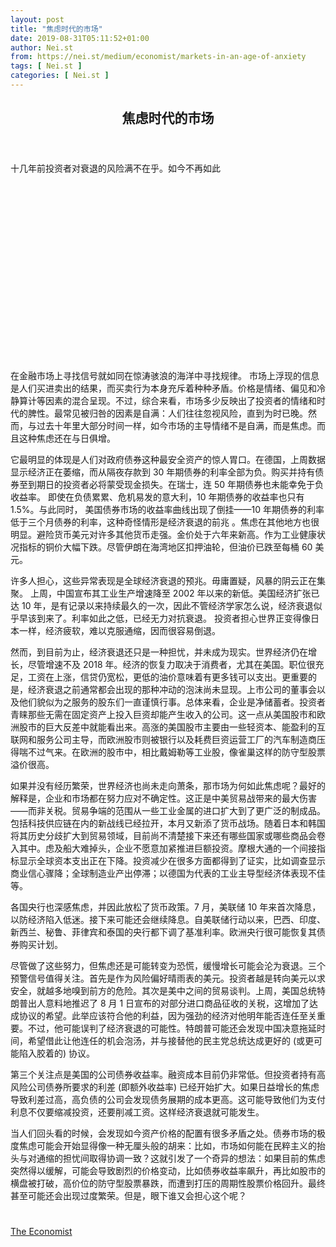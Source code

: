 ```yaml
---
layout: post
title: "焦虑时代的市场"
date: 2019-08-31T05:11:52+01:00
author: Nei.st
from: https://nei.st/medium/economist/markets-in-an-age-of-anxiety
tags: [ Nei.st ]
categories: [ Nei.st ]
---
```


<article class="post-4303 post type-post status-publish format-standard hentry category-economist" id="post-4303">
 <header class="page-header medium Archives">
  <div class="page-header__image">
  </div>
  <div class="page-header__content">
   <h1 class="page-title text-align-center">
    焦虑时代的市场
   </h1>
  </div>
 </header>
 <div class="entry-content aesop-entry-content" id="post-4303-content">
  <link as="font" crossorigin="anonymous" href="//cdn.jsdelivr.net/gh/0nd1jyU39XQ/_/glyph/font-face/0uIzqoZjSuJfvSBnvgXTcApMtcVhMcpr.woff" rel="preload" type="font/woff"/>
  <link as="font" crossorigin="anonymous" href="//cdn.jsdelivr.net/gh/0nd1jyU39XQ/_/glyph/font-face/1sTnSLZWDKucPX6SAk.woff" rel="preload" type="font/woff"/>
  <p class="blog-post__description">
   十几年前投资者对衰退的风险满不在乎。如今不再如此
  </p>
  <span id="more-4303">
  </span>
  <div class="navigation__primary-inner">
   <a class="economist__link-logo" href="//nei.st/medium/economist">
   </a>
  </div>
  <div class="container img component-image">
   <div class="aspectRatioPlaceholder" style="padding-bottom:56.25%;height: 0;">
    <div class="progressiveMedia" data-height="720" data-width="1280">
     <img alt="" class="progressiveMedia-image" data-src="https://cdn.jsdelivr.net/gh/0nd1jyU39XQ/_/img/1/e52bf525ly1g6i53auyeej20zk0k0n3p.jpg" src="https://cdn.jsdelivr.net/gh/0nd1jyU39XQ/_/img/1/e52bf525ly1g6i53auyeej20zk0k0n3p.jpg"/>
    </div>
   </div>
  </div>
  <p>
   在金融市场上寻找信号就如同在惊涛骇浪的海洋中寻找规律。
   <span class="markup--p">
    市场上浮现的信息是人们买进卖出的结果，而买卖行为本身充斥着种种矛盾。价格是情绪、偏见和冷静算计等因素的混合呈现。不过，综合来看，市场多少反映出了投资者的情绪和时代的脾性。最常见被归咎的因素是自满：人们往往忽视风险，直到为时已晚。然而，与过去十年里大部分时间一样，如今市场的主导情绪不是自满，而是焦虑。而且这种焦虑还在与日俱增。
   </span>
  </p>
  <p>
   <span class="markup--p">
    它最明显的体现是人们对政府债券这种最安全资产的惊人胃口。在德国，上周数据显示经济正在萎缩，而从隔夜存款到 30 年期债券的利率全部为负。购买并持有债券至到期日的投资者必将蒙受现金损失。在瑞士，连 50 年期债券也未能幸免于负收益率。
   </span>
   即使在负债累累、危机易发的意大利，10 年期债券的收益率也只有 1.5%。与此同时，
   <span class="markup--p">
    美国债券市场的收益率曲线出现了倒挂——10 年期债券的利率低于三个月债券的利率，这种奇怪情形是经济衰退的前兆
   </span>
   。焦虑在其他地方也很明显。避险货币美元对许多其他货币走强。金价处于六年来新高。作为工业健康状况指标的铜价大幅下跌。尽管伊朗在海湾地区扣押油轮，但油价已跌至每桶 60 美元。
  </p>
  <p>
   许多人担心，这些异常表现是全球经济衰退的预兆。毋庸置疑，风暴的阴云正在集聚。
   <span class="markup--p">
    上周，中国宣布其工业生产增速降至 2002 年以来的新低。美国经济扩张已达 10 年，是有记录以来持续最久的一次，因此不管经济学家怎么说，经济衰退似乎早该到来了。利率如此之低，已经无力对抗衰退。
   </span>
   投资者担心世界正变得像日本一样，经济疲软，难以克服通缩，因而很容易倒退。
  </p>
  <p>
   然而，到目前为止，经济衰退还只是一种担忧，并未成为现实。世界经济仍在增长，尽管增速不及 2018 年。经济的恢复力取决于消费者，尤其在美国。职位很充足，工资在上涨，信贷仍宽松，更低的油价意味着有更多钱可以支出。更重要的是，经济衰退之前通常都会出现的那种冲动的泡沫尚未显现。上市公司的董事会以及他们貌似为之服务的股东们一直谨慎行事。总体来看，企业是净储蓄者。投资者青睐那些无需在固定资产上投入巨资却能产生收入的公司。这一点从美国股市和欧洲股市的巨大反差中就能看出来。高涨的美国股市主要由一些轻资本、能盈利的互联网和服务公司主导，而欧洲股市则被银行以及耗费巨资运营工厂的汽车制造商压得喘不过气来。在欧洲的股市中，相比戴姆勒等工业股，像雀巢这样的防守型股票溢价很高。
  </p>
  <p>
   如果并没有经历繁荣，世界经济也尚未走向萧条，那市场为何如此焦虑呢？最好的解释是，企业和市场都在努力应对不确定性。这正是中美贸易战带来的最大伤害——而非关税。贸易争端的范围从一些工业金属的进口扩大到了更广泛的制成品。包括科技供应链在内的新战线已经拉开，本月又新添了货币战场。随着日本和韩国将其历史分歧扩大到贸易领域，目前尚不清楚接下来还有哪些国家或哪些商品会卷入其中。虑及船大难掉头，企业不愿意加紧推进巨额投资。摩根大通的一个间接指标显示全球资本支出正在下降。投资减少在很多方面都得到了证实，比如调查显示商业信心骤降；全球制造业产出停滞；以德国为代表的工业主导型经济体表现不佳等。
  </p>
  <div class="code-block code-block-1" style="margin: 8px 0; clear: both;">
   <div class="container ads_KbHEVhh8Rw">
    <div class="card card--blog post-sidebar">
     <div class="card-body">
      <div class="logo_ngcontent-kty-0">
      </div>
      <div class="iframe-blocker U6XAMK63Vh00WqvF2BacIQ">
       <div class="background-h60B">
       </div>
       <div class="WumZiPCS4MeMw4pxQ">
       </div>
      </div>
     </div>
     <div class="card-footer">
      <div class="card-footer-wrapper" layout="row bottom-left">
      </div>
     </div>
    </div>
   </div>
  </div>
  <p>
   各国央行也深感焦虑，并因此放松了货币政策。7 月，美联储 10 年来首次降息，以防经济陷入低迷。接下来可能还会继续降息。自美联储行动以来，巴西、印度、新西兰、秘鲁、菲律宾和泰国的央行都下调了基准利率。欧洲央行很可能恢复其债券购买计划。
  </p>
  <p>
   尽管做了这些努力，但焦虑还是可能转变为恐慌，缓慢增长可能会沦为衰退。三个预警信号值得关注。首先是作为风险偏好晴雨表的美元。投资者越是转向美元以求安全，就越多地嗅到前方的危险。其次是美中之间的贸易谈判。上周，美国总统特朗普出人意料地推迟了 8 月 1 日宣布的对部分进口商品征收的关税，这增加了达成协议的希望。此举应该符合他的利益，因为强劲的经济对他明年能否连任至关重要。不过，他可能误判了经济衰退的可能性。特朗普可能还会发现中国决意拖延时间，希望借此让他连任的机会泡汤，并与接替他的民主党总统达成更好的 (或更可能陷入胶着的) 协议。
  </p>
  <p>
   第三个关注点是美国的公司债券收益率。融资成本目前仍非常低。但投资者持有高风险公司债券所要求的利差 (即额外收益率) 已经开始扩大。如果日益增长的焦虑导致利差过高，高负债的公司会发现债务展期的成本更高。这可能导致他们为支付利息不仅要缩减投资，还要削减工资。这样经济衰退就可能发生。
  </p>
  <p>
   当人们回头看的时候，会发现如今资产价格的配置有很多矛盾之处。债券市场的极度焦虑可能会开始显得像一种无厘头般的胡来：比如，市场如何能在民粹主义的抬头与对通缩的担忧间取得协调一致？这就引发了一个奇异的想法：如果目前的焦虑突然得以缓解，可能会导致剧烈的价格变动，比如债券收益率飙升，再比如股市的横盘被打破，高价位的防守型股票暴跌，而遭到打压的周期性股票价格回升。最终甚至可能还会出现过度繁荣。但是，眼下谁又会担心这个呢？
  </p>
  <div class="container ag ah">
   <div class="fe n el">
    <a class="dt du bn bo bp bq br bs bt bu dv dw bx by dx dy" href="https://nei.st/medium/economist?source=https://www.economist.com/leaders/2019/08/17/markets-are-braced-for-a-global-downturn">
     <div class="c ff fg ag ah fh el fi fj ce fk fl fm fn fo fp fq fr fs ft fu">
      <div class="bs em en eo ep eq fv ah fw fg ag bm eu fx q fy fz p ac">
      </div>
     </div>
    </a>
   </div>
  </div>
  <div class="code-block code-block-2" style="margin: 8px 0; clear: both;">
   <br/>
   <div class="container ads_KbHEVhh8Rw">
    <div class="card card--blog post-sidebar">
     <div class="card-body">
      <div class="logo_ngcontent-kty-0">
      </div>
      <div class="iframe-blocker U6XAMK63Vh00WqvF2BacIQ">
       <div class="background-h60B">
       </div>
       <div class="WumZiPCS4MeMw4pxQ">
       </div>
      </div>
     </div>
     <div class="card-footer">
      <div class="card-footer-wrapper" layout="row bottom-left">
      </div>
     </div>
    </div>
   </div>
  </div>
 </div>
 <footer class="entry-footer">
  <div class="categories icon-link">
   <a href="https://nei.st/category/medium/economist" rel="category tag">
    The Economist
   </a>
  </div>
 </footer>
</article>

